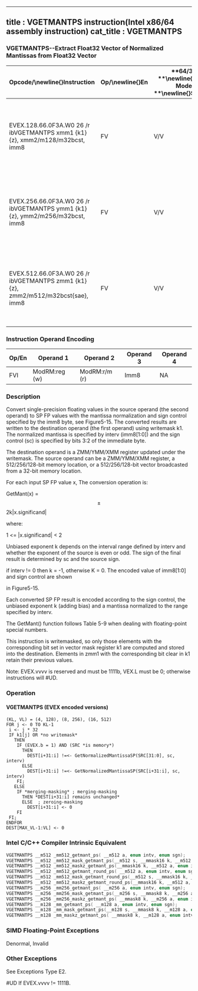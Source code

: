 ----------------------------
title : VGETMANTPS instruction(Intel x86/64 assembly instruction)
cat_title : VGETMANTPS
----------------------------
### VGETMANTPS--Extract Float32 Vector of Normalized Mantissas from Float32 Vector


|**Opcode/**\newline{}**Instruction**|**Op/**\newline{}**En**|**64/32 **\newline{}**bit Mode **\newline{}**Support**|**CPUID **\newline{}**Feature **\newline{}**Flag**|**Description**|
|------------------------------------|-----------------------|------------------------------------------------------|--------------------------------------------------|---------------|
|EVEX.128.66.0F3A.W0 26 /r ibVGETMANTPS xmm1 {k1}{z}, xmm2/m128/m32bcst, imm8|FV|V/V|AVX512VLAVX512F|Get normalized mantissa from float32 vector xmm2/m128/m32bcst and store the result in xmm1, using imm8 for sign control and mantissa interval normalization, under writemask.|
|EVEX.256.66.0F3A.W0 26 /r ibVGETMANTPS ymm1 {k1}{z}, ymm2/m256/m32bcst, imm8|FV|V/V|AVX512VLAVX512F|Get normalized mantissa from float32 vector ymm2/m256/m32bcst and store the result in ymm1, using imm8 for sign control and mantissa interval normalization, under writemask.|
|EVEX.512.66.0F3A.W0 26 /r ibVGETMANTPS zmm1 {k1}{z}, zmm2/m512/m32bcst{sae}, imm8|FV|V/V|AVX512F|Get normalized mantissa from float32 vector zmm2/m512/m32bcst and store the result in zmm1, using imm8 for sign control and mantissa interval normalization, under writemask.|
### Instruction Operand Encoding


|Op/En|Operand 1|Operand 2|Operand 3|Operand 4|
|-----|---------|---------|---------|---------|
|FVI|ModRM:reg (w)|ModRM:r/m (r)|Imm8|NA|
### Description


Convert single-precision floating values in the source operand (the second operand) to SP FP values with the mantissa normalization and sign control specified by the imm8 byte, see Figure5-15. The converted results are written to the destination operand (the first operand) using writemask k1. The normalized mantissa is specified by interv (imm8[1:0]) and the sign control (sc) is specified by bits 3:2 of the immediate byte. 

The destination operand is a ZMM/YMM/XMM register updated under the writemask. The source operand can be a ZMM/YMM/XMM register, a 512/256/128-bit memory location, or a 512/256/128-bit vector broadcasted from a 32-bit memory location.

For each input SP FP value x, The conversion operation is:

   GetMant(x) = $$\pm$$2k|x.significand|

where:

   1 <= |x.significand| < 2

Unbiased exponent k depends on the interval range defined by interv and whether the exponent of the source is even or odd. The sign of the final result is determined by sc and the source sign.

if interv != 0 then k = -1, otherwise K = 0. The encoded value of imm8[1:0] and sign control are shown 

in Figure5-15.

Each converted SP FP result is encoded according to the sign control, the unbiased exponent k (adding bias) and a mantissa normalized to the range specified by interv.

The GetMant() function follows Table 5-9 when dealing with floating-point special numbers.

This instruction is writemasked, so only those elements with the corresponding bit set in vector mask register k1 are computed and stored into the destination. Elements in zmm1 with the corresponding bit clear in k1 retain their previous values.

Note: EVEX.vvvv is reserved and must be 1111b, VEX.L must be 0; otherwise instructions will #UD.


### Operation
#### VGETMANTPS (EVEX encoded versions)
```info-verb
(KL, VL) = (4, 128), (8, 256), (16, 512)
FOR j  <- 0 TO KL-1
 i <-  j * 32
 IF k1[j] OR *no writemask*
   THEN 
    IF (EVEX.b = 1) AND (SRC *is memory*)
      THEN
        DEST[i+31:i] != <-  GetNormalizedMantissaSP(SRC[31:0], sc, interv)
      ELSE 
        DEST[i+31:i] != <-  GetNormalizedMantissaSP(SRC[i+31:i], sc, interv)
    FI;
   ELSE 
    IF *merging-masking* ; merging-masking
      THEN *DEST[i+31:i] remains unchanged*
      ELSE  ; zeroing-masking
        DEST[i+31:i]  <- 0
    FI
 FI;
ENDFOR
DEST[MAX_VL-1:VL] <-  0
```

### Intel C/C++ Compiler Intrinsic Equivalent

```cpp
VGETMANTPS __m512 _mm512_getmant_ps( __m512 a, enum intv, enum sgn);
VGETMANTPS __m512 _mm512_mask_getmant_ps(__m512 s, __mmask16 k, __m512 a, enum intv, enum sgn;
VGETMANTPS __m512 _mm512_maskz_getmant_ps(__mmask16 k, __m512 a, enum intv, enum sgn);
VGETMANTPS __m512 _mm512_getmant_round_ps( __m512 a, enum intv, enum sgn, int r);
VGETMANTPS __m512 _mm512_mask_getmant_round_ps(__m512 s, __mmask16 k, __m512 a, enum intv, enum sgn, int r);
VGETMANTPS __m512 _mm512_maskz_getmant_round_ps(__mmask16 k, __m512 a, enum intv, enum sgn, int r);
VGETMANTPS __m256 _mm256_getmant_ps( __m256 a, enum intv, enum sgn);
VGETMANTPS __m256 _mm256_mask_getmant_ps(__m256 s, __mmask8 k, __m256 a, enum intv, enum sgn);
VGETMANTPS __m256 _mm256_maskz_getmant_ps( __mmask8 k, __m256 a, enum intv, enum sgn);
VGETMANTPS __m128 _mm_getmant_ps( __m128 a, enum intv, enum sgn);
VGETMANTPS __m128 _mm_mask_getmant_ps(__m128 s, __mmask8 k, __m128 a, enum intv, enum sgn);
VGETMANTPS __m128 _mm_maskz_getmant_ps( __mmask8 k, __m128 a, enum intv, enum sgn);
```
### SIMD Floating-Point Exceptions


Denormal, Invalid

### Other Exceptions


See Exceptions Type E2.

#UD  If EVEX.vvvv != 1111B.

